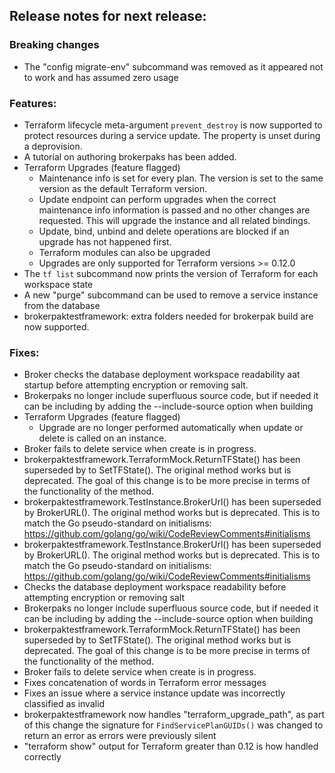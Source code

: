 ## Release notes for next release:

### Breaking changes
- The "config migrate-env" subcommand was removed as it appeared not to work and has assumed zero usage

### Features:

- Terraform lifecycle meta-argument `prevent_destroy` is now supported to protect resources during a service update. The
  property is unset during a deprovision.
- A tutorial on authoring brokerpaks has been added.
- Terraform Upgrades (feature flagged)
    - Maintenance info is set for every plan. The version is set to the same version as the default Terraform version.
    - Update endpoint can perform upgrades when the correct maintenance info information is passed and no other changes
      are requested. This will upgrade the instance and all related bindings.
    - Update, bind, unbind and delete operations are blocked if an upgrade has not happened first.
    - Terraform modules can also be upgraded
    - Upgrades are only supported for Terraform versions >= 0.12.0
- The `tf list` subcommand now prints the version of Terraform for each workspace state
- A new "purge" subcommand can be used to remove a service instance from the database
- brokerpaktestframework: extra folders needed for brokerpak build are now supported.

### Fixes:
- Broker checks the database deployment workspace readability aat startup before attempting encryption or removing salt.
- Brokerpaks no longer include superfluous source code, but if needed it can be including by adding the --include-source
  option when building
- Terraform Upgrades (feature flagged)
    - Upgrade are no longer performed automatically when update or delete is called on an instance.
- Broker fails to delete service when create is in progress.
- brokerpaktestframework.TerraformMock.ReturnTFState() has been superseded by to SetTFState(). The original method works
  but is deprecated. The goal of this change is to be more precise in terms of the functionality of the method.
- brokerpaktestframework.TestInstance.BrokerUrl() has been superseded by BrokerURL(). The original method works but is
  deprecated. This is to match the Go pseudo-standard on
  initialisms:  https://github.com/golang/go/wiki/CodeReviewComments#initialisms
- brokerpaktestframework.TestInstance.BrokerUrl() has been superseded by BrokerURL(). The original method works but is deprecated. This is to match the Go pseudo-standard on initialisms:  https://github.com/golang/go/wiki/CodeReviewComments#initialisms
- Checks the database deployment workspace readability before attempting encryption or removing salt
- Brokerpaks no longer include superfluous source code, but if needed it can be including by adding the --include-source option when building
- brokerpaktestframework.TerraformMock.ReturnTFState() has been superseded by to SetTFState(). The original method works but is deprecated. The goal of this change is to be more precise in terms of the functionality of the method.
- Broker fails to delete service when create is in progress.
- Fixes concatenation of words in Terraform error messages
- Fixes an issue where a service instance update was incorrectly classified as invalid
- brokerpaktestframework now handles "terraform_upgrade_path", as part of this change the signature for `FindServicePlanGUIDs()` was changed to return an error as errors were previously silent
- "terraform show" output for Terraform greater than 0.12 is how handled correctly


